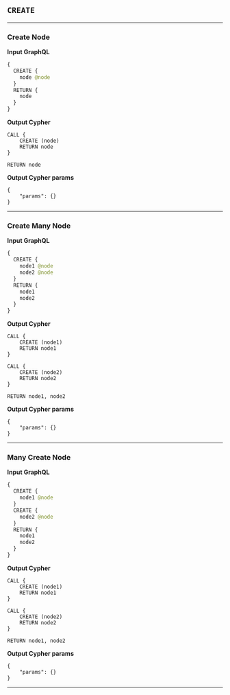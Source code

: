 ## `CREATE`

---

### Create Node

**Input GraphQL**

```graphql
{
  CREATE {
    node @node
  }
  RETURN {
    node
  }
}
```

**Output Cypher**

```cypher
CALL {
    CREATE (node)
    RETURN node
}

RETURN node
```

**Output Cypher params**

```params
{
    "params": {}
}
```

---

### Create Many Node

**Input GraphQL**

```graphql
{
  CREATE {
    node1 @node
    node2 @node
  }
  RETURN {
    node1
    node2
  }
}
```

**Output Cypher**

```cypher
CALL {
    CREATE (node1)
    RETURN node1
}

CALL {
    CREATE (node2)
    RETURN node2
}

RETURN node1, node2
```

**Output Cypher params**

```params
{
    "params": {}
}
```

---

### Many Create Node

**Input GraphQL**

```graphql
{
  CREATE {
    node1 @node
  }
  CREATE {
    node2 @node
  }
  RETURN {
    node1
    node2
  }
}
```

**Output Cypher**

```cypher
CALL {
    CREATE (node1)
    RETURN node1
}

CALL {
    CREATE (node2)
    RETURN node2
}

RETURN node1, node2
```

**Output Cypher params**

```params
{
    "params": {}
}
```

---
